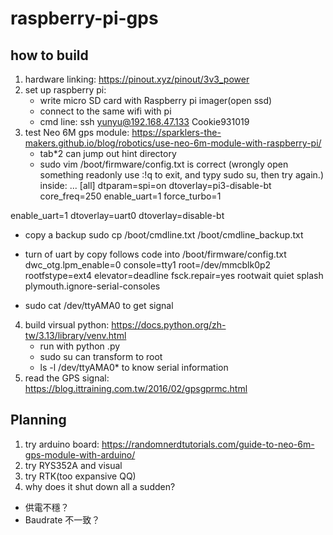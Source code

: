 # raspberry-pi-gps

## how to build
1. hardware linking: https://pinout.xyz/pinout/3v3_power
2. set up raspberry pi:
   - write micro SD card with Raspberry pi imager(open ssd)
   - connect to the same wifi with pi
   - cmd line:
     ssh yunyu@192.168.47.133
     Cookie931019
3. test Neo 6M gps module: https://sparklers-the-makers.github.io/blog/robotics/use-neo-6m-module-with-raspberry-pi/
   - tab*2 can jump out hint directory
   - sudo vim /boot/firmware/config.txt is correct (wrongly open something readonly use :!q to exit, and typy sudo su, then try again.)
inside:
...
[all]
dtparam=spi=on
dtoverlay=pi3-disable-bt
core_freq=250
enable_uart=1
force_turbo=1

enable_uart=1
dtoverlay=uart0
dtoverlay=disable-bt

   - copy a backup
sudo cp /boot/cmdline.txt /boot/cmdline_backup.txt

   - turn of uart by copy follows code into /boot/firmware/config.txt
dwc_otg.lpm_enable=0 console=tty1 root=/dev/mmcblk0p2 rootfstype=ext4 elevator=deadline fsck.repair=yes rootwait quiet splash plymouth.ignore-serial-consoles

   - sudo cat /dev/ttyAMA0 to get signal

4. build virsual python: https://docs.python.org/zh-tw/3.13/library/venv.html
   - run with python <file-name>.py
   - sudo su can transform to root
   - ls -l /dev/ttyAMA0* to know serial information
5. read the GPS signal: https://blog.ittraining.com.tw/2016/02/gpsgprmc.html

## Planning
1. try arduino board: https://randomnerdtutorials.com/guide-to-neo-6m-gps-module-with-arduino/
2. try RYS352A and visual
3. try RTK(too expansive QQ)
4. why does it shut down all a sudden?
- 供電不穩？
- Baudrate 不一致？




